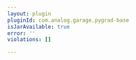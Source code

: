 ```yaml
---
layout: plugin
pluginId: com.analog.garage.pygrad-base
isJarAvailable: true
error: ''
violations: []

---
```

